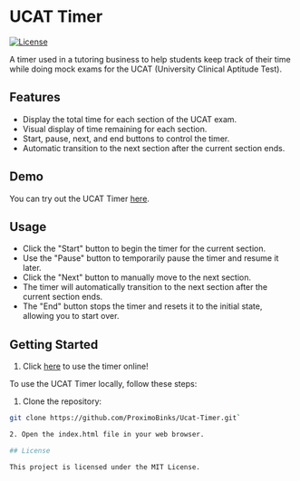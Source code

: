 # UCAT Timer

[![License](https://img.shields.io/badge/license-MIT-blue.svg)](https://github.com/ProximoBinks/Ucat-Timer/blob/main/LICENSE)

A timer used in a tutoring business to help students keep track of their time while doing mock exams for the UCAT (University Clinical Aptitude Test).

## Features

- Display the total time for each section of the UCAT exam.
- Visual display of time remaining for each section.
- Start, pause, next, and end buttons to control the timer.
- Automatic transition to the next section after the current section ends.

## Demo

You can try out the UCAT Timer [here](https://proximobinks.github.io/UCAT-Timer/).

## Usage

- Click the "Start" button to begin the timer for the current section.
- Use the "Pause" button to temporarily pause the timer and resume it later.
- Click the "Next" button to manually move to the next section.
- The timer will automatically transition to the next section after the current section ends.
- The "End" button stops the timer and resets it to the initial state, allowing you to start over.

## Getting Started

   1. Click [here](https://proximobinks.github.io/UCAT-Timer/) to use the timer online!

To use the UCAT Timer locally, follow these steps:

   1. Clone the repository:

   ```bash
   git clone https://github.com/ProximoBinks/Ucat-Timer.git`

   2. Open the index.html file in your web browser.

## License

This project is licensed under the MIT License.
